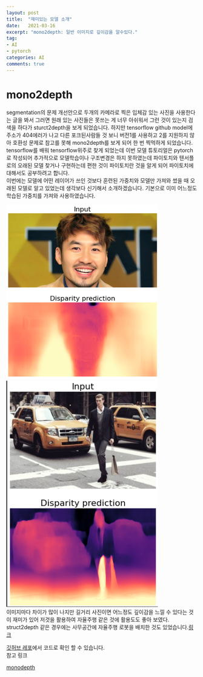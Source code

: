 ```yaml
---
layout: post
title:  "재미있는 모델 소개"
date:   2021-03-16
excerpt: "mono2depth: 일반 이미지로 깊이감을 알수있다."
tag:
- AI
- pytorch
categories: AI
comments: true
---
```

# mono2depth
segmentation의 문제 개선안으로 두개의 카메라로 찍은 입체감 있는 사진을 사용한다는 글을 봐서 그러면 원래 있는 사진들은 못쓰는 게 너무 아쉬워서 그런 것이 있는지 검색을 하다가 sturct2depth을 보게 되었습니다.  하지만 tensorflow github model에 주소가 404에러가 나고 다른 포크된사람들 것 보니 버전1를 사용하고 2를 지원하지 않아 호환성 문제로 참고를 못해 mono2depth를 보게 되어 한 번 찍먹하게 되었습니다.  
tensorflow를 배워 tensorflow위주로 찾게 되었는데 이번 모델 튜토리얼은 pytorch로 작성되어 추가적으로 모델학습이나 구조변경은 하지 못하였는데 파이토치와 텐서플로의 오래된 모델 찾거나 구현하는데 편한 것이 파이토치란 것을 알게 되어 파이토치에 대해서도 공부하려고 합니다.  
이번에는 모델에 어떤 레이어가 쓰인 것보다 훈련된 가중치와 모델만 가져와 썼을 때 오래된 모델로 알고 있었는데 생각보다 신기해서 소개하겠습니다.
기본으로 이미 어느정도 학습된 가중치를 가져와 사용하였습니다. 
<!-- ![](https://raw.githubusercontent.com/HSC-1/HSC-1.github.io/main/_posts/image/hong.png)  
![](https://raw.githubusercontent.com/HSC-1/HSC-1.github.io/main/_posts/image/runway.png) -->
<img src="https://raw.githubusercontent.com/HSC-1/HSC-1.github.io/main/_posts/image/hong.png" width = "400px"></img>
<img src="https://raw.githubusercontent.com/HSC-1/HSC-1.github.io/main/_posts/image/runway.png" width = "400px"></img>  
이미지마다 차이가 많이 나지만 길거리 사진이면 어느정도 깊이감을 느낄 수 있다는 것이 재미가 있어 저것을 활용하여 자율주행 같은 것에 활용도도 좋아 보였다. struct2depth 같은 경우에는 사무공간에 자율주행 로봇을 배치한 것도 있었습니다.[링크](https://sites.google.com/view/struct2depth)





[깃허브 레포](https://github.com/HSC-1/aiffel_achieve/blob/master/(E10)segmentation.ipynb)에서 코드로 확인 할 수 있습니다.  
참고 링크

[monodepth](https://github.com/nianticlabs/monodepth2)